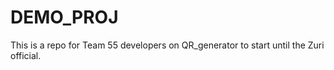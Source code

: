# DEMO_PROJ

This is a repo for Team 55 developers on QR_generator to start until the Zuri official.

